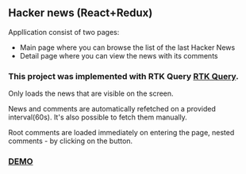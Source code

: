 ## Hacker news (React+Redux)

Appllication consist of two pages:
  - Main page where you can browse the list of the last Hacker News
  - Detail page where you can view the news with its comments

### This project was implemented with RTK Query [RTK Query](https://redux-toolkit.js.org/tutorials/rtk-query).
Only loads the news that are visible on the screen.

News and comments are automatically refetched on a provided interval(60s). It's also possible to fetch them manually.

Root comments are loaded immediately on entering the page, nested comments - by clicking on the button. 

###  [DEMO](https://yas-7.github.io/hacker-news/)